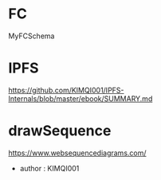 # FC
MyFCSchema
# IPFS
https://github.com/KIMQI001/IPFS-Internals/blob/master/ebook/SUMMARY.md
# drawSequence
https://www.websequencediagrams.com/

+ author : KIMQI001
